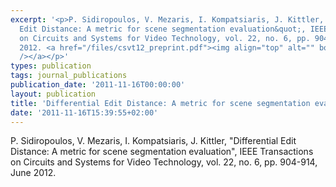 ```yaml
---
excerpt: '<p>P. Sidiropoulos, V. Mezaris, I. Kompatsiaris, J. Kittler, &quot;Differential
  Edit Distance: A metric for scene segmentation evaluation&quot;, IEEE Transactions
  on Circuits and Systems for Video Technology, vol. 22, no. 6, pp. 904-914, June
  2012. <a href="/files/csvt12_preprint.pdf"><img align="top" alt="" border="0" src="/files/pdf/pdf.png"
  /></a></p>'
types: publication
tags: journal_publications
publication_date: '2011-11-16T00:00:00'
layout: publication
title: 'Differential Edit Distance: A metric for scene segmentation evaluation'
date: '2011-11-16T15:39:55+02:00'
---
```

<p>P. Sidiropoulos, V. Mezaris, I. Kompatsiaris, J. Kittler, &quot;Differential Edit Distance: A metric for scene segmentation evaluation&quot;, IEEE Transactions on Circuits and Systems for Video Technology, vol. 22, no. 6, pp. 904-914, June 2012. <a href="/files/csvt12_preprint.pdf"><img align="top" alt="" border="0" src="/files/pdf/pdf.png" /></a></p>
